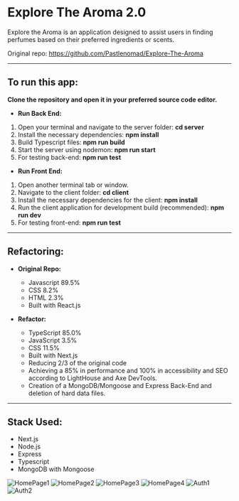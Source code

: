 # Explore The Aroma 2.0

Explore the Aroma is an application designed to assist users in finding perfumes based on their preferred ingredients or scents.

Original repo: https://github.com/Pastlenomad/Explore-The-Aroma

---

## To run this app:

**Clone the repository and open it in your preferred source code editor.**

- **Run Back End:**
1. Open your terminal and navigate to the server folder: **cd server**
2. Install the necessary dependencies: **npm install**
3. Build Typescript files: **npm run build**
4. Start the server using nodemon: **npm run start**
5. For testing back-end: **npm run test**

- **Run Front End:**
1. Open another terminal tab or window.
2. Navigate to the client folder: **cd client**
3. Install the necessary dependencies for the client: **npm install**
4. Run the client application for development build (recommended): **npm run dev**
5. For testing front-end: **npm run test**

---

## Refactoring:

- **Original Repo:**
   - Javascript 89.5%
   - CSS 8.2%
   - HTML 2.3%
   - Built with React.js



- **Refactor:**
   - TypeScript 85.0%
   - JavaScript 3.5%
   - CSS 11.5%
   - Built with Next.js
   - Reducing 2/3 of the original code
   - Achieving a 85% in performance and 100% in accessibility and SEO according to LightHouse and Axe DevTools.
   - Creation of a MongoDB/Mongoose and Express Back-End and deletion of hard data files.

---

## Stack Used:

- Next.js
- Node.js
- Express
- Typescript
- MongoDB with Mongoose

![HomePage1](https://postimg.cc/YGXm0zsf)
![HomePage2](https://postimg.cc/svGZfS97)
![HomePage3](https://postimg.cc/yWdZ52Df)
![HomePage4](https://postimg.cc/rRKRrt66)
![Auth1](https://postimg.cc/QVyTrS5j)
![Auth2](https://postimg.cc/Q9NTjy0d)

